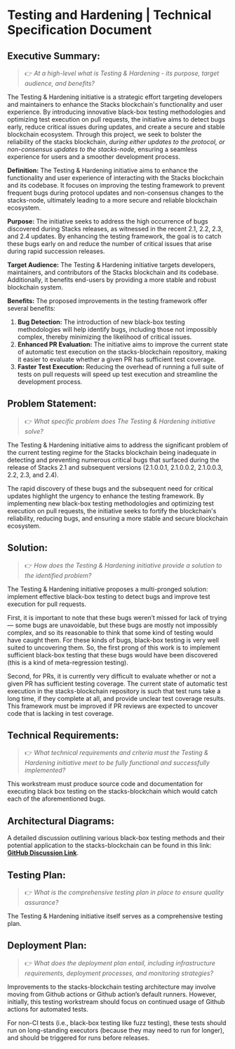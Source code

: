 # Testing and Hardening | Technical Specification Document

## Executive Summary:

> 👉 _At a high-level what is Testing & Hardening - its purpose, target audience, and benefits?_

The Testing & Hardening initiative is a strategic effort targeting developers and maintainers to enhance the Stacks blockchain's functionality and user experience. By introducing innovative black-box testing methodologies and optimizing test execution on pull requests, the initiative aims to detect bugs early, reduce critical issues during updates, and create a secure and stable blockchain ecosystem. Through this project, we seek to bolster the reliability of the stacks blockchain, _during either updates to the protocol, or non-consensus updates to the stacks-node,_ ensuring a seamless experience for users and a smoother development process.

**Definition:**
The Testing & Hardening initiative aims to enhance the functionality and user experience of interacting with the Stacks blockchain and its codebase. It focuses on improving the testing framework to prevent frequent bugs during protocol updates and non-consensus changes to the stacks-node, ultimately leading to a more secure and reliable blockchain ecosystem.

**Purpose:**
The initiative seeks to address the high occurrence of bugs discovered during Stacks releases, as witnessed in the recent 2.1, 2.2, 2.3, and 2.4 updates. By enhancing the testing framework, the goal is to catch these bugs early on and reduce the number of critical issues that arise during rapid succession releases.

**Target Audience:**
The Testing & Hardening initiative targets developers, maintainers, and contributors of the Stacks blockchain and its codebase. Additionally, it benefits end-users by providing a more stable and robust blockchain system.

**Benefits:**
The proposed improvements in the testing framework offer several benefits:

1. **Bug Detection:** The introduction of new black-box testing methodologies will help identify bugs, including those not impossibly complex, thereby minimizing the likelihood of critical issues.
2. **Enhanced PR Evaluation:** The initiative aims to improve the current state of automatic test execution on the stacks-blockchain repository, making it easier to evaluate whether a given PR has sufficient test coverage.
3. **Faster Test Execution:** Reducing the overhead of running a full suite of tests on pull requests will speed up test execution and streamline the development process.

## Problem Statement:

> 👉 _What specific problem does The Testing & Hardening initiative solve?_

The Testing & Hardening initiative aims to address the significant problem of the current testing regime for the Stacks blockchain being inadequate in detecting and preventing numerous critical bugs that surfaced during the release of Stacks 2.1 and subsequent versions (2.1.0.0.1, 2.1.0.0.2, 2.1.0.0.3, 2.2, 2.3, and 2.4).

The rapid discovery of these bugs and the subsequent need for critical updates highlight the urgency to enhance the testing framework. By implementing new black-box testing methodologies and optimizing test execution on pull requests, the initiative seeks to fortify the blockchain's reliability, reducing bugs, and ensuring a more stable and secure blockchain ecosystem.

## Solution:

> 👉 _How does the Testing & Hardening initiative provide a solution to the identified problem?_

The Testing & Hardening initiative proposes a multi-pronged solution: implement effective black-box testing to detect bugs and improve test execution for pull requests.

First, it is important to note that these bugs weren’t missed for lack of trying— some bugs are unavoidable, but these bugs are mostly not impossibly complex, and so its reasonable to think that some kind of testing would have caught them. For these kinds of bugs, black-box testing is very well suited to uncovering them. So, the first prong of this work is to implement sufficient black-box testing that these bugs would have been discovered (this is a kind of meta-regression testing).

Second, for PRs, it is currently very difficult to evaluate whether or not a given PR has sufficient testing coverage. The current state of automatic test execution in the stacks-blockchain repository is such that test runs take a long time, if they complete at all, and provide unclear test coverage results. This framework must be improved if PR reviews are expected to uncover code that is lacking in test coverage.

## Technical Requirements:

> 👉 _What technical requirements and criteria must the Testing & Hardening initiative meet to be fully functional and successfully implemented?_

This workstream must produce source code and documentation for executing black box testing on the stacks-blockchain which would catch each of the aforementioned bugs.

## Architectural Diagrams:

A detailed discussion outlining various black-box testing methods and their potential application to the stacks-blockchain can be found in this link: **[GitHub Discussion Link](https://github.com/stacks-network/stacks-blockchain/discussions/3732)**.

## Testing Plan:

> 👉 _What is the comprehensive testing plan in place to ensure quality assurance?_

The Testing & Hardening initiative itself serves as a comprehensive testing plan.

## Deployment Plan:

> 👉 _What does the deployment plan entail, including infrastructure requirements, deployment processes, and monitoring strategies?_

Improvements to the stacks-blockchain testing architecture may involve moving from Github actions or Github action’s default runners. However, initially, this testing workstream should focus on continued usage of Github actions for automated tests.

For non-CI tests (i.e., black-box testing like fuzz testing), these tests should run on long-standing executors (because they may need to run for longer), and should be triggered for runs before releases.
